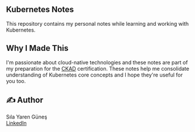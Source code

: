 ## Kubernetes Notes

This repository contains my personal notes while learning and working with Kubernetes.

## Why I Made This
I'm passionate about cloud-native technologies and these notes are part of my preparation for the  [CKAD](https://www.cncf.io/certification/ckad/) certification. These notes help me consolidate understanding of Kubernetes core concepts and I hope they're useful for you too.

## ✍️ Author
Sıla Yaren Güneş  
[LinkedIn](https://www.linkedin.com/in/silayarengunes)
